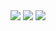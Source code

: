 <div align="center">
  <img src="http://github-profile-summary-cards.vercel.app/api/cards/profile-details?username=questmatrix&theme=github">
  <img src="http://github-profile-summary-cards.vercel.app/api/cards/repos-per-language?username=questmatrix&theme=github">
  <img src="http://github-profile-summary-cards.vercel.app/api/cards/most-commit-language?username=questmatrix&theme=github">
</div>
